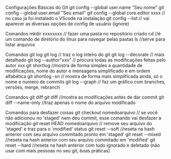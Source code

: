 Configurações Básicas do Git
git config --global user.name "Seu nome"
git config --global user.email "Seu email"
git config --global core.editor xxxx  // no caso ja foi instalado o VScode na instalação
git config --list // vai aparecer as diversas opções de config de usuário (ignore)

Comandos
mkdir xxxxxxxx // fazer uma pasta no repositório criado
cd //é um comando de diretório do linux para navegar pelas pastas
ls //serve para listar arquivos

Comandos git log
git log // traz o log inteiro do git
git log --decorate // mais detalhado
git log --author"xxx" // procura todas as modificações feitas pelo autor xxx
git shortlog //mostra de forma simples a quantidade de modificações, nome do autor e mensagens simplificado e em ordem alfabética
git shortlog -sn // mostra de forma mais simplificada ainda, só o nome e numero de commits
git log --graph // faz um gráfico com branches, versões, merge, rebranch

Comandos git diff
git diff //mostra as modificações antes de dar commit
git diff --name-only //traz apenas o nome do arquivo modificado

Comandos para desfazer coisas
git checkout nomedoarquivo // se você não adicionou no 'staged' nem deu commit, esse comando vai desfazer a modificação
git reset HEAD nomedoarquivo // remove seu arquivo do 'staged' e traz para o 'modified' status
git reset --soft //reseta na hash anterior com seu arquivo commitado pronto em 'staged'
git reset --mixed //reseta na hash anterior com seu arquivo commitado em 'modified'
git reset --hard //reseta na hash anterior com tudo ignorado e deletado (não usar com mais pessoas no seu git, boas práticas)